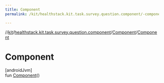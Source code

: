 ```yaml
---
title: Component
permalink: /kit/healthstack.kit.task.survey.question.component/-component/-component.html

---
```

//[kit](../../../index.html)/[healthstack.kit.task.survey.question.component](../index.html)/[Component](index.html)/[Component](-component.html)



# Component



[androidJvm]\
fun [Component](-component.html)()




